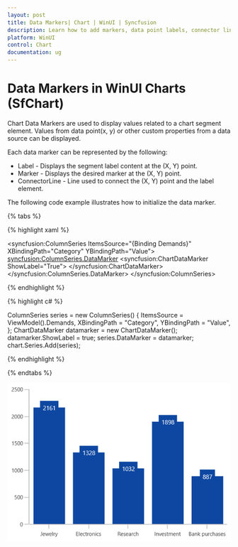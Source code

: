 ```yaml
---
layout: post
title: Data Markers| Chart | WinUI | Syncfusion
description: Learn how to add markers, data point labels, connector lines, event, formatting label content and configure the custom templates to the Chart Data Markers.
platform: WinUI
control: Chart
documentation: ug
---
```


# Data Markers in WinUI Charts (SfChart)

Chart Data Markers are used to display values related to a chart segment element. Values from data point(x, y) or other custom properties from a data source can be displayed. 

Each data marker can be represented by the following:

* Label - Displays the segment label content at the (X, Y) point.
* Marker - Displays the desired marker at the (X, Y) point.
* ConnectorLine - Line used to connect the (X, Y) point and the label element.

The following code example illustrates how to initialize the data marker.

{% tabs %}

{% highlight xaml %}

<syncfusion:ColumnSeries ItemsSource="{Binding Demands}" XBindingPath="Category" YBindingPath="Value">
        <syncfusion:ColumnSeries.DataMarker>
            <syncfusion:ChartDataMarker ShowLabel="True">
            </syncfusion:ChartDataMarker>
        </syncfusion:ColumnSeries.DataMarker>
</syncfusion:ColumnSeries> 

{% endhighlight %}

{% highlight c# %}

ColumnSeries series = new ColumnSeries()
{
    ItemsSource = ViewModel().Demands,
    XBindingPath = "Category",
    YBindingPath = "Value",
};
ChartDataMarker datamarker = new ChartDataMarker();
datamarker.ShowLabel = true;
series.DataMarker = datamarker;
chart.Series.Add(series);

{% endhighlight %}

{% endtabs %}

![Data Markers in WinUI](DataMarkers_images/datamarker_label_overview.png) 